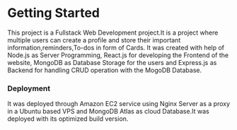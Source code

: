 # Getting Started 

This project is a Fullstack Web Development project.It is a project where multiple users can create a profile and store their important information,reminders,To-dos in form of Cards.
It was created with help of Node.js as Server  Programming, React.js for developing the Frontend of the website, MongoDB as Database Storage for the users and Express.js as Backend for handling CRUD operation with the MogoDB Database.



### Deployment
It was deployed through Amazon EC2 service using Nginx Server as a proxy in a Ubuntu based VPS and MongoDB Atlas as cloud  Database.It was deployed  with its optimized build version.
